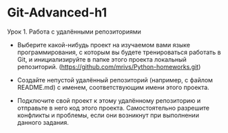 # Git-Advanced-h1

Урок 1. Работа с удалёнными репозиториями
- Выберите какой-нибудь проект на изучаемом вами языке программирования, с которым вы будете тренироваться работать в Git, и инициализируйте в папке этого проекта локальный репозиторий.  (https://github.com/mrivs/Python-homeworks.git)

- Создайте непустой удалённый репозиторий (например, с файлом README.md) с именем, соответствующим имени этого проекта.
- Подключите свой проект к этому удалённому репозиторию и отправьте в него код этого проекта. Самостоятельно разрешите конфликты и проблемы, если они возникнут при выполнении данного задания.


